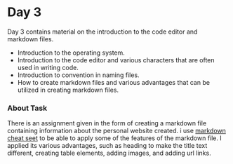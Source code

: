 # Day 3

Day 3 contains material on the introduction to the code editor and markdown files.

- Introduction to the operating system.
- Introduction to the code editor and various characters that are often used in writing code.
- Introduction to convention in naming files.
- How to create markdown files and various advantages that can be utilized in creating markdown files.

### About Task

There is an assignment given in the form of creating a markdown file containing information about the personal website created. i use [markdown cheat seet](https://markdownguide.offshoot.io/cheat-sheet/) to be able to apply some of the features of the markdown file. I applied its various advantages, such as heading to make the title text different, creating table elements, adding images, and adding url links.
